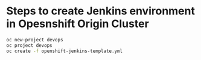# Steps to create Jenkins environment in Opesnshift Origin Cluster

```sh
oc new-project devops
oc project devops
oc create -f openshift-jenkins-template.yml
```
